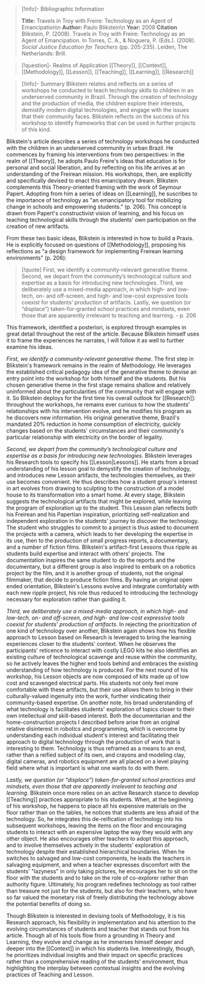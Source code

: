 >[!info]- Bibliographic Information
>
>**Title:** Travels in Troy with Freire: Technology as an Agent of Emancipation\n
>**Author:** Paulo Blikstein\n
>**Year:** 2008
>**Citation**
>Blikstein, P. (2008). Travels in Troy with Freire: Technology as an Agent of Emancipation. In Torres, C. A., & Noguera, P. (Eds.). (2008). *Social Justice Education for Teachers* (pp. 205-235). Leiden, The Netherlands: Brill.

>[!question]- Realms of Application
>[[Theory]], [[Context]], [[Methodology]], [[Lesson]], [[Teaching]], [[Learning]], [[Research]]

>[!info]- Summary
>Blikstein relates and reflects on a series of workshops he conducted to teach technology skills to children in an underserved community in Brazil. Through the creation of technology and the production of media, the children explore their interests, demistify modern digital technologies, and engage with the issues that their community faces. Blikstein reflects on the success of his workshop to identify frameworks that can be used in further projects of this kind.

Blikstein's article describes a series of technology workshops he conducted with the children in an underserved community in urban Brazil. He commences by framing his interventions from two perspectives: in the realm of [[Theory]], he adopts Paulo Freire's ideas that education is for personal and social liberation, and by reflecting on his life arrives at an understanding of the Freirean mission. His workshops, then, are explicitly and specifically devised to enact this emancipatory dream. Blikstein complements this Theory-oriented framing with the work of Seymour Papert. Adopting from him a series of ideas on [[Learning]], he suscribes to the importance of technology as "an emancipatory tool for mobilizing change in schools and empowering students." (p. 206). This concept is drawn from Papert's constructivist vision of learning, and his focus on teaching technological skills through the students' own participation on the creation of new artifacts.

From these two basic ideas, Blikstein is interested in how to build a Praxis. He is explicitly focused on questions of [[Methodology]], proposing his reflections as "a design framework for implementing Freirean learning environments" (p. 206):

>[!quote]
>First, we identify a community-relevant generative theme. Second, we depart from the community’s technological culture and expertise as a basis for introducing new technologies. Third, we deliberately use a mixed-media approach, in which high- and low-tech, on- and off-screen, and high- and low-cost expressive tools coexist for students’ production of artifacts. Lastly, we question (or “displace”) taken-for-granted school practices and mindsets, even those that are apparently irrelevant to teaching and learning.
>\- p. 206

This framework, identified a posteriori, is explored through examples in great detail throughout the rest of the article. Because Blikstein himself uses it to frame the experiences he narrates, I will follow it as well to further examine his ideas.

*First, we identify a community-relevant generative theme*. The first step in Blikstein's framework remains in the realm of Methodology. He leverages the established critical pedagogy idea of the generative theme to devise an entry point into the workshop for both himself and the students. But his chosen generative theme in the first stage remains shallow and relatively uninformed about the particularities of the community that will engage with it. So Blikstein deploys for the first time his overall outlook for [[Research]]: throughout the workshops, he remains ever curious to how the students' relationships with his intervention evolve, and he modifies his program as he discovers new information. His original generative theme, Brazil's mandated 20% reduction in home consumption of electricity, quickly changes based on the students' circumstances and their community's particular relationship with electricity on the border of legality.

*Second, we depart from the community’s technological culture and expertise as a basis for introducing new technologies.* Blikstein leverages his Research tools to specify his [[Lesson|Lessons]]. He starts from a broad understanding of his lesson goal to demystify the creation of technology, and introduces new Lesson artifacts, the technologies themselves, as their use becomes convenient. He thus describes how a student group's interest in art evolves from drawing to sculpting to the construction of a model house to its transformation into a smart home. At every stage, Blikstein suggests the technological artifacts that might be explored, while leaving the program of exploration up to the student. This Lesson plan reflects both his Freirean and his Papertian inspiration, prioritizing self-realization and independent exploration in the students' journey to discover the technology. The student who struggles to commit to a project is thus asked to document the projects with a camera, which leads to her developing the expertise in its use, then to the production of small progress reports, a documentary, and a number of fiction films. Blikstein's artifact-first Lessons thus ripple as students build expertise and interact with others' projects. The documentation inspires the same student to do the reports and the documentary, but a different group is also inspired to embark on a robotics project by the film, and it is another group of students, not the original filmmaker, that decide to produce fiction films. By having an original open ended orientation, Blikstein's Lessons evolve and integrate comfortably with each new ripple project, his role thus reduced to introducing the technology necessary for exploration rather than guiding it.

*Third, we deliberately use a mixed-media approach, in which high- and low-tech, on- and off-screen, and high- and low-cost expressive tools coexist for students’ production of artifacts*. In rejecting the prioritization of one kind of technology over another, Blikstein again shows how his flexible approach to Lesson based on Research is leveraged to bring the learning experiences closer to the students' context. When he observes the participants' reticence to interact with costly LEGO kits he also identifies an existing culture of technological scavenge and reuse within the community, so he actively leaves the higher end tools behind and embraces the existing understanding of how technology is produced. For the next round of his workshop, his Lesson objects are now composed of kits made up of low cost and scavenged electrical parts. His students not only feel more comfortable with these artifacts, but their use allows them to bring in their culturally-valued ingenuity into the work, further vindicating their community-based expertise. On another note, his broad understanding of what technology is facilitates students' exploration of topics closer to their own intellectual *and* skill-based interest. Both the documentarian and the home-construction projects I described before arise from an original relative disinterest in robotics and programming, which is overcome by understanding each individual student's interest and facilitating their approach to digital technology through the production of work that is interesting to them. Technology is thus reframed as a means to an end, rather than a reified subject of its own, and crayons and modeling clay, digital cameras, and robotics equipment are all placed on a level playing field where what is important is what one wants to do with them.

*Lastly, we question (or “displace”) taken-for-granted school practices and mindsets, even those that are apparently irrelevant to teaching and learning*. Blikstein once more relies on an active Research stance to develop [[Teaching]] practices appropriate to his students. When, at the beginning of his workshop, he happens to place all his expensive materials on the floor rather than on the tables, he notices that students are less afraid of the technology. So, he integrates this de-reification of technology into his subsequent workshops, leaving the items on the floor and encouraging students to interact with an expensive laptop the way they would with any other object. He also encourages other teachers to adopt this approach, and to involve themselves actively in the students' exploration of technology despite their established hierarchical boundaries. When he switches to salvaged and low-cost components, he leads the teachers in salvaging equipment, and when a teacher expresses discomfort with the students' "lazyness" in only taking pictures, he encourages her to sit on the floor with the students and to take on the role of co-explorer rather than authority figure. Ultimately, his program redefines technology as tool rather than treasure not just for the students, but also for their teachers, who have so far valued the monetary risk of freely distributing the technology above the potential benefits of doing so.

Though Blikstein is interested in devising tools of Methodology, it is his Research approach, his flexibility in implementation and his attention to the evolving circumstances of students and teacher that stands out from his article. Though all of his tools flow from a grounding in Theory and Learning, they evolve and change as he immerses himself deeper and deeper into the [[Context]] in which his students live. Interestingly, though, he prioritizes individual insights and their impact on specific practices rather than a comprehensive reading of the students' environment, thus highlighting the interplay between contextual insights and the evolving practices of Teaching and Lesson.